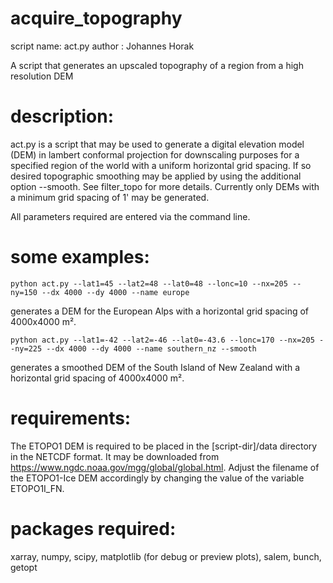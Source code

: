 # acquire_topography
 script name: act.py
 author	    : Johannes Horak
 
A script that generates an upscaled topography of a region from a high resolution DEM

# description:
act.py is a script that may be used to generate a digital elevation model (DEM) in lambert conformal projection for downscaling purposes for a specified region of the world with a uniform horizontal grid spacing. If so desired topographic smoothing may be applied by using the additional option --smooth. See filter_topo for more details. Currently only DEMs with a minimum grid spacing of 1' may be	generated.

All parameters required are entered via the command line.

# some examples:
    python act.py --lat1=45 --lat2=48 --lat0=48 --lonc=10 --nx=205 --ny=150 --dx 4000 --dy 4000 --name europe
generates a DEM for the European Alps with a horizontal grid spacing of 4000x4000 m².

    python act.py --lat1=-42 --lat2=-46 --lat0=-43.6 --lonc=170 --nx=205 --ny=225 --dx 4000 --dy 4000 --name southern_nz --smooth
generates a smoothed DEM of the South Island of New Zealand with a horizontal grid spacing of 4000x4000 m².

# requirements:
The ETOPO1 DEM is required to be placed in the [script-dir]/data directory in the NETCDF format. It may be downloaded from https://www.ngdc.noaa.gov/mgg/global/global.html. Adjust the filename of the ETOPO1-Ice DEM accordingly by changing	the value of the variable ETOPO1I_FN.

# packages required:
xarray, numpy, scipy, matplotlib (for debug or preview plots), salem, bunch, getopt
